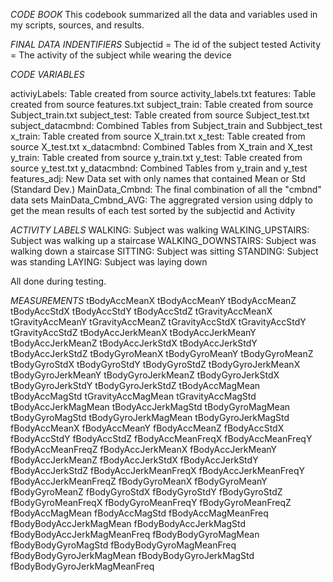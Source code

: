 *CODE BOOK*
This codebook summarized all the data and variables used in my scripts, sources, and results.

*FINAL DATA INDENTIFIERS*
Subjectid = The id of the subject tested
Activity = The activity of the subject while wearing the device

*CODE VARIABLES*

activiyLabels:		Table created from source activity_labels.txt
features: 		Table created from source features.txt
subject_train:		Table created from source Subject_train.txt
subject_test: 		Table created from source Subject_test.txt
subject_datacmbnd:	Combined Tables from Subject_train and Subbject_test	
x_train:		Table created from source X_train.txt
x_test: 		Table created from source X_test.txt
x_datacmbnd:		Combined Tables from X_train and X_test		
y_train:		Table created from source y_train.txt
y_test: 		Table created from source y_test.txt
y_datacmbnd:		Combined Tables from y_train and y_test
features_adj: 		New Data set with only names that contained Mean or Std (Standard Dev.)
MainData_Cmbnd: 	The final combination of all the "cmbnd" data sets
MainData_Cmbnd_AVG: 	The aggregrated version using ddply to get the mean results of each test sorted by the subjectid and Activity



*ACTIVITY LABELS*
	WALKING: 		Subject was walking
	WALKING_UPSTAIRS: 	Subject was walking up a staircase
	WALKING_DOWNSTAIRS: 	Subject was walking down a staircase
	SITTING: 		Subject was sitting
	STANDING: 		Subject was standing
	LAYING: 		Subject was laying down

All done during testing.


*MEASUREMENTS*
tBodyAccMeanX
tBodyAccMeanY
tBodyAccMeanZ
tBodyAccStdX
tBodyAccStdY
tBodyAccStdZ
tGravityAccMeanX
tGravityAccMeanY
tGravityAccMeanZ
tGravityAccStdX
tGravityAccStdY
tGravityAccStdZ
tBodyAccJerkMeanX
tBodyAccJerkMeanY
tBodyAccJerkMeanZ
tBodyAccJerkStdX
tBodyAccJerkStdY
tBodyAccJerkStdZ
tBodyGyroMeanX
tBodyGyroMeanY
tBodyGyroMeanZ
tBodyGyroStdX
tBodyGyroStdY
tBodyGyroStdZ
tBodyGyroJerkMeanX
tBodyGyroJerkMeanY
tBodyGyroJerkMeanZ
tBodyGyroJerkStdX
tBodyGyroJerkStdY
tBodyGyroJerkStdZ
tBodyAccMagMean
tBodyAccMagStd
tGravityAccMagMean
tGravityAccMagStd
tBodyAccJerkMagMean
tBodyAccJerkMagStd
tBodyGyroMagMean
tBodyGyroMagStd
tBodyGyroJerkMagMean
tBodyGyroJerkMagStd
fBodyAccMeanX
fBodyAccMeanY
fBodyAccMeanZ
fBodyAccStdX
fBodyAccStdY
fBodyAccStdZ
fBodyAccMeanFreqX
fBodyAccMeanFreqY
fBodyAccMeanFreqZ
fBodyAccJerkMeanX
fBodyAccJerkMeanY
fBodyAccJerkMeanZ
fBodyAccJerkStdX
fBodyAccJerkStdY
fBodyAccJerkStdZ
fBodyAccJerkMeanFreqX
fBodyAccJerkMeanFreqY
fBodyAccJerkMeanFreqZ
fBodyGyroMeanX
fBodyGyroMeanY
fBodyGyroMeanZ
fBodyGyroStdX
fBodyGyroStdY
fBodyGyroStdZ
fBodyGyroMeanFreqX
fBodyGyroMeanFreqY
fBodyGyroMeanFreqZ
fBodyAccMagMean
fBodyAccMagStd
fBodyAccMagMeanFreq
fBodyBodyAccJerkMagMean
fBodyBodyAccJerkMagStd
fBodyBodyAccJerkMagMeanFreq
fBodyBodyGyroMagMean
fBodyBodyGyroMagStd
fBodyBodyGyroMagMeanFreq
fBodyBodyGyroJerkMagMean
fBodyBodyGyroJerkMagStd
fBodyBodyGyroJerkMagMeanFreq